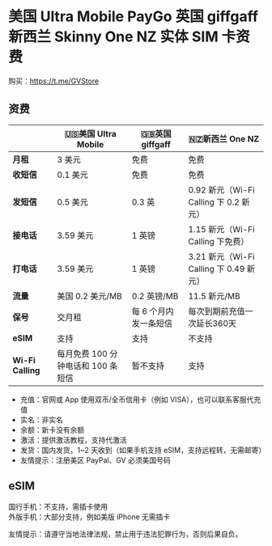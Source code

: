 # 美国 Ultra Mobile PayGo 英国 giffgaff 新西兰 Skinny One NZ 实体 SIM 卡资费

购买：https://t.me/GVStore

## 资费

|   |  🇺🇸美国 Ultra Mobile | 🇬🇧英国 giffgaff| 🇳🇿新西兰 One NZ|
|  ----  | ----  |----  | ----  | 
|  **月租**  | 3 美元 |免费  | 免费|
|  **收短信**|   0.1 美元   |免费  | 免费 |
|  **发短信** |   0.5 美元   |0.3 英 | 0.92 新元（Wi-Fi Calling 下 0.2 新元）|
| **接电话** | 3.59 美元    |1 英镑  |1.15 新元（Wi-Fi Calling 下免费） |
| **打电话** | 3.59 美元    |1 英镑  |3.21 新元（Wi-Fi Calling 下 0.49 新元）|
|**流量**|美国 0.2 美元/MB|0.2 英镑/MB|11.5 新元/MB|
|**保号**|交月租|每 6 个月内发一条短信|每次到期前充值一次延长360天|
|**eSIM**|支持|支持|不支持|
|**Wi-Fi Calling**|每月免费 100 分钟电话和 100 条短信|暂不支持|支持|

- 充值：官网或 App 使用双币/全币信用卡（例如 VISA），也可以联系客服代充值
- 实名：非实名
- 余额：新卡没有余额
- 激活：提供激活教程，支持代激活
- 发货：国内发货，1~2 天收到（如果手机支持 eSIM，支持远程转，无需邮寄）
- 友情提示：注册美区 PayPal、GV 必须美国号码

## eSIM
国行手机：不支持，需插卡使用\
外版手机：大部分支持，例如美版 iPhone 无需插卡



友情提示：请遵守当地法律法规，禁止用于违法犯罪行为，否则后果自负。
